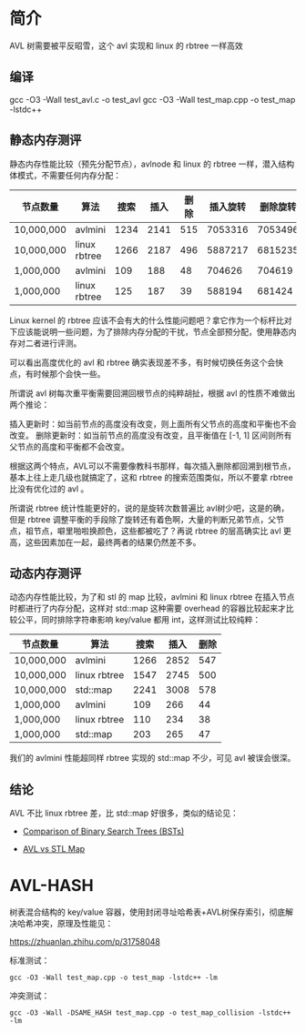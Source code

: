 # 简介

AVL 树需要被平反昭雪，这个 avl 实现和 linux 的 rbtree 一样高效


## 编译

gcc -O3 -Wall test_avl.c -o test_avl
gcc -O3 -Wall test_map.cpp -o test_map -lstdc++

## 静态内存测评

静态内存性能比较（预先分配节点），avlnode 和  linux 的 rbtree 一样，潜入结构体模式，不需要任何内存分配：

| 节点数量 | 算法 | 搜索 | 插入 | 删除 | 插入旋转 | 删除旋转 | 树高 |
|---------|------|-----|------|------|---------|---------|------|
| 10,000,000 | avlmini | 1234 | 2141 | 515 | 7053316 | 7053496 | 27 |
| 10,000,000 | linux rbtree | 1266 | 2187 | 496 | 5887217 | 6815235 | 33 |
|  1,000,000 | avlmini | 109 | 188 | 48 | 704626 | 704619 | 23 |
|  1,000,000 | linux rbtree | 125 | 187 | 39 | 588194 | 681424 | 27 |

Linux kernel 的 rbtree 应该不会有大的什么性能问题吧？拿它作为一个标杆比对下应该能说明一些问题，为了排除内存分配的干扰，节点全部预分配，使用静态内存对二者进行评测。

可以看出高度优化的 avl 和 rbtree 确实表现差不多，有时候切换任务这个会快点，有时候那个会快一些。

所谓说 avl 树每次重平衡需要回溯回根节点的纯粹胡扯，根据 avl 的性质不难做出两个推论：

插入更新时：如当前节点的高度没有改变，则上面所有父节点的高度和平衡也不会改变。
删除更新时：如当前节点的高度没有改变，且平衡值在 [-1, 1] 区间则所有父节点的高度和平衡都不会改变。

根据这两个特点，AVL可以不需要像教科书那样，每次插入删除都回溯到根节点，基本上往上走几级也就搞定了，这和 rbtree 的搜索范围类似，所以不要拿 rbtree 比没有优化过的 avl 。

所谓说 rbtree 统计性能更好的，说的是旋转次数普遍比 avl树少吧，这是的确，但是 rbtree 调整平衡的手段除了旋转还有着色啊，大量的判断兄弟节点，父节点，祖节点，噼里啪啦换颜色，这些都被吃了？再说 rbtree 的层高确实比 avl 更高，这些因素加在一起，最终两者的结果仍然差不多。

## 动态内存测评

动态内存性能比较，为了和 stl 的 map 比较，avlmini 和 linux rbtree 在插入节点时都进行了内存分配，这样对 std::map 这种需要 overhead 的容器比较起来才比较公平，同时排除字符串影响 key/value 都用 int，这样测试比较纯粹：

| 节点数量 | 算法 | 搜索 | 插入 | 删除 |
|---------|------|------|-----|------|
| 10,000,000 | avlmini | 1266 | 2852 | 547 |
| 10,000,000 | linux rbtree | 1547 | 2745 | 500 |
| 10,000,000 | std::map | 2241 | 3008 | 578 |
| 1,000,000 | avlmini | 109 | 266 | 44 |
| 1,000,000 | linux rbtree | 110 | 234 | 38 |
| 1,000,000 | std::map | 203 | 265 | 47 |

我们的 avlmini 性能超同样 rbtree 实现的 std::map 不少，可见 avl 被误会很深。


## 结论

AVL 不比 linux rbtree 差，比 std::map 好很多，类似的结论见：

- [Comparison of Binary Search Trees (BSTs)](https://attractivechaos.wordpress.com/2008/10/02/comparison-of-binary-search-trees/)

- [AVL vs STL Map](http://stlavlmap.sourceforge.net/)


# AVL-HASH

树表混合结构的 key/value 容器，使用封闭寻址哈希表+AVL树保存索引，彻底解决哈希冲突，原理及性能见：

https://zhuanlan.zhihu.com/p/31758048

标准测试：

    gcc -O3 -Wall test_map.cpp -o test_map -lstdc++ -lm

冲突测试：

    gcc -O3 -Wall -DSAME_HASH test_map.cpp -o test_map_collision -lstdc++ -lm

